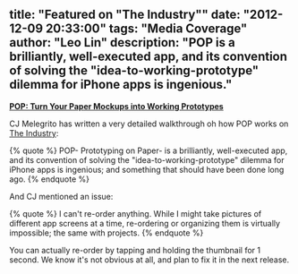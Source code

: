 title: "Featured on \"The Industry\""
date: "2012-12-09 20:33:00"
tags: "Media Coverage"
author: "Leo Lin"
description: "POP is a brilliantly, well-executed app, and its convention of solving the \"idea-to-working-prototype\" dilemma for iPhone apps is ingenious."
---

**[POP: Turn Your Paper Mockups into Working Prototypes](http://theindustry.cc/2012/12/07/pop-turn-your-paper-mockups-into-working-prototypes/)**

CJ Melegrito has written a very detailed walkthrough oh how POP works on [The Industry](http://theindustry.cc/):

{% quote %}
POP- Prototyping on Paper- is a brilliantly, well-executed app, and its convention of solving the "idea-to-working-prototype" dilemma for iPhone apps is ingenious; and something that should have been done long ago.
{% endquote %}

And CJ mentioned an issue:

{% quote %}
I can't re-order anything. While I might take pictures of different app screens at a time, re-ordering or organizing them is virtually impossible; the same with projects.
{% endquote %}

You can actually re-order by tapping and holding the thumbnail for 1 second. We know it's not obvious at all, and plan to fix it in the next release.
